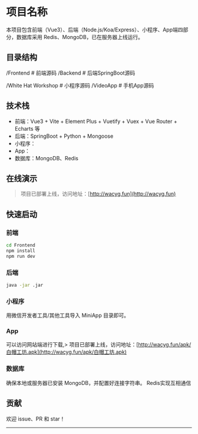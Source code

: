 # 项目名称

本项目包含前端（Vue3）、后端（Node.js/Koa/Express）、小程序、App端四部分，数据库采用 Redis、MongoDB，已在服务器上线运行。

## 目录结构

/Frontend # 前端源码
/Backend # 后端SpringBoot源码

/White Hat Workshop # 小程序源码
/VideoApp # 手机App源码

## 技术栈

- 前端：Vue3 + Vite + Element Plus + Vuetify + Vuex + Vue Router + Echarts 等
- 后端：SpringBoot + Python + Mongoose
- 小程序：
- App：
- 数据库：MongoDB、Redis

## 在线演示

> 项目已部署上线，访问地址：[http://wacyg.fun](http://wacyg.fun)

## 快速启动

### 前端

```bash
cd Frontend
npm install
npm run dev
```

### 后端

```bash
java -jar .jar
```

### 小程序

用微信开发者工具/其他工具导入 MiniApp 目录即可。

### App

可以访问网站端进行下载,> 项目已部署上线，访问地址：[http://wacyg.fun/apk/白帽工坊.apk](http://wacyg.fun/apk/白帽工坊.apk)

### 数据库

确保本地或服务器已安装 MongoDB，并配置好连接字符串。
Redis实现互相通信

## 贡献

欢迎 issue、PR 和 star！

---